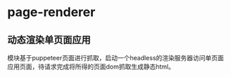 # page-renderer

## 动态渲染单页面应用
模块基于puppeteer页面进行抓取，启动一个headless的渲染服务器访问单页面应用页面，待请求完成将所得的页面dom抓取生成静态html。

